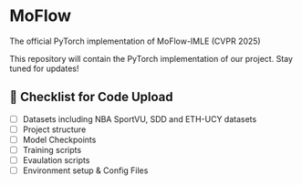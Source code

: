 # MoFlow
The official PyTorch implementation of MoFlow-IMLE (CVPR 2025)

This repository will contain the PyTorch implementation of our project. Stay tuned for updates!

## 🔧 Checklist for Code Upload
- [ ] Datasets including NBA SportVU, SDD and ETH-UCY datasets
- [ ] Project structure
- [ ] Model Checkpoints
- [ ] Training scripts
- [ ] Evaulation scripts
- [ ] Environment setup & Config Files
